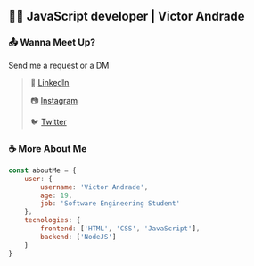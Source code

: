 ## 👨‍💻 JavaScript developer | Victor Andrade

### 📤 Wanna Meet Up?

Send me a request or a DM

> 💼 [LinkedIn](https://linkedin.com/in/victoandrad)
> >
> 📷 [Instagram](https://instagram.com/victoandrad)
> >
> 🐦 [Twitter](https://twitter.com/victoandrad_)

### ☕ More About Me

```javascript
const aboutMe = {
    user: {
        username: 'Victor Andrade',
        age: 19,
        job: 'Software Engineering Student'
    },
    tecnologies: {
        frontend: ['HTML', 'CSS', 'JavaScript'],
        backend: ['NodeJS']
    }
}
```
